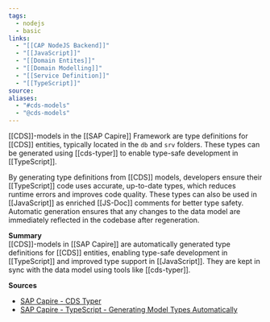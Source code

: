 ```yaml
---
tags:
  - nodejs
  - basic
links:
  - "[[CAP NodeJS Backend]]"
  - "[[JavaScript]]"
  - "[[Domain Entites]]"
  - "[[Domain Modelling]]"
  - "[[Service Definition]]"
  - "[[TypeScript]]"
source:
aliases:
  - "#cds-models"
  - "@cds-models"
---
```

[[CDS]]-models in the [[SAP Capire]] Framework are type definitions for [[CDS]] entities, typically located in the `db` and `srv` folders. These types can be generated using [[cds-typer]] to enable type-safe development in [[TypeScript]].

By generating type definitions from [[CDS]] models, developers ensure their [[TypeScript]] code uses accurate, up-to-date types, which reduces runtime errors and improves code quality. These types can also be used in [[JavaScript]] as enriched [[JS-Doc]] comments for better type safety. Automatic generation ensures that any changes to the data model are immediately reflected in the codebase after regeneration.

**Summary**  
[[CDS]]-models in [[SAP Capire]] are automatically generated type definitions for [[CDS]] entities, enabling type-safe development in [[TypeScript]] and improved type support in [[JavaScript]]. They are kept in sync with the data model using tools like [[cds-typer]].

**Sources**
- [SAP Capire - CDS Typer](https://cap.cloud.sap/docs/tools/cds-typer)
- [SAP Capire - TypeScript - Generating Model Types Automatically](https://cap.cloud.sap/docs/node.js/typescript#generating-model-types-automatically)
